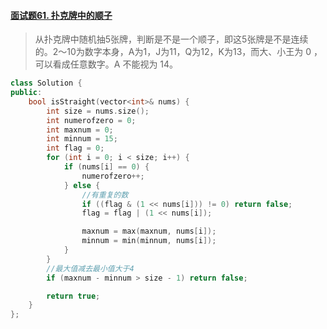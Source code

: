 #### [面试题61. 扑克牌中的顺子](https://leetcode-cn.com/problems/bu-ke-pai-zhong-de-shun-zi-lcof/)

> 从扑克牌中随机抽5张牌，判断是不是一个顺子，即这5张牌是不是连续的。2～10为数字本身，A为1，J为11，Q为12，K为13，而大、小王为 0 ，可以看成任意数字。A 不能视为 14。

```c++
class Solution {
public:
    bool isStraight(vector<int>& nums) {
        int size = nums.size();
        int numerofzero = 0;
        int maxnum = 0;
        int minnum = 15;
        int flag = 0;
        for (int i = 0; i < size; i++) {
            if (nums[i] == 0) {
                numerofzero++;
            } else {
                //有重复的数
                if ((flag & (1 << nums[i])) != 0) return false;
                flag = flag | (1 << nums[i]);

                maxnum = max(maxnum, nums[i]);
                minnum = min(minnum, nums[i]);
            }
        }
        //最大值减去最小值大于4
        if (maxnum - minnum > size - 1) return false;

        return true;
    }
};
```

